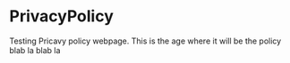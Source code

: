 # PrivacyPolicy
Testing Pricavy policy webpage.
This is the age where it will be the policy blab la blab la
